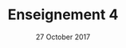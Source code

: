 ---
layout: enseignement
title: Enseignement 4 
date: 27 October 2017
authors: Michael Rose
institution: Université Côte d'Azur
level: 2
ihm: 1
gl: 4
link:
tags: [uca]
---